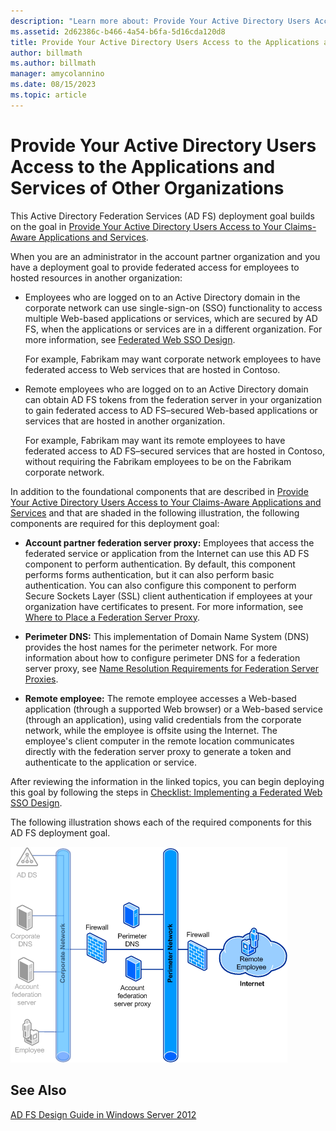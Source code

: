 ```yaml
---
description: "Learn more about: Provide Your Active Directory Users Access to the Applications and Services of Other Organizations"
ms.assetid: 2d62386c-b466-4a54-b6fa-5d16cda120d8
title: Provide Your Active Directory Users Access to the Applications and Services of Other Organizations
author: billmath
ms.author: billmath
manager: amycolannino
ms.date: 08/15/2023
ms.topic: article
---
```


# Provide Your Active Directory Users Access to the Applications and Services of Other Organizations

This Active Directory Federation Services \(AD FS\) deployment goal builds on the goal in [Provide Your Active Directory Users Access to Your Claims-Aware Applications and Services](Provide-Your-Active-Directory-Users-Access-to-Your-Claims-Aware-Applications-and-Services.md).

When you are an administrator in the account partner organization and you have a deployment goal to provide federated access for employees to hosted resources in another organization:

-   Employees who are logged on to an Active Directory domain in the corporate network can use single\-sign\-on \(SSO\) functionality to access multiple Web\-based applications or services, which are secured by AD FS, when the applications or services are in a different organization. For more information, see [Federated Web SSO Design](Federated-Web-SSO-Design.md).

    For example, Fabrikam may want corporate network employees to have federated access to Web services that are hosted in Contoso.

-   Remote employees who are logged on to an Active Directory domain can obtain AD FS tokens from the federation server in your organization to gain federated access to AD FS–secured Web\-based applications or services that are hosted in another organization.

    For example, Fabrikam may want its remote employees to have federated access to AD FS–secured services that are hosted in Contoso, without requiring the Fabrikam employees to be on the Fabrikam corporate network.

In addition to the foundational components that are described in [Provide Your Active Directory Users Access to Your Claims-Aware Applications and Services](Provide-Your-Active-Directory-Users-Access-to-Your-Claims-Aware-Applications-and-Services.md) and that are shaded in the following illustration, the following components are required for this deployment goal:

-   **Account partner federation server proxy:** Employees that access the federated service or application from the Internet can use this AD FS component to perform authentication. By default, this component performs forms authentication, but it can also perform basic authentication. You can also configure this component to perform Secure Sockets Layer \(SSL\) client authentication if employees at your organization have certificates to present. For more information, see [Where to Place a Federation Server Proxy](Where-to-Place-a-Federation-Server-Proxy.md).

-   **Perimeter DNS:** This implementation of Domain Name System \(DNS\) provides the host names for the perimeter network. For more information about how to configure perimeter DNS for a federation server proxy, see [Name Resolution Requirements for Federation Server Proxies](Name-Resolution-Requirements-for-Federation-Server-Proxies.md).

-   **Remote employee:** The remote employee accesses a Web\-based application \(through a supported Web browser\) or a Web\-based service \(through an application\), using valid credentials from the corporate network, while the employee is offsite using the Internet. The employee's client computer in the remote location communicates directly with the federation server proxy to generate a token and authenticate to the application or service.

After reviewing the information in the linked topics, you can begin deploying this goal by following the steps in [Checklist: Implementing a Federated Web SSO Design](../../ad-fs/deployment/Checklist--Implementing-a-Federated-Web-SSO-Design.md).

The following illustration shows each of the required components for this AD FS deployment goal.

![access to your apps](media/50af4837-31e0-451f-a942-e705c2300065.gif)

## See Also
[AD FS Design Guide in Windows Server 2012](AD-FS-Design-Guide-in-Windows-Server-2012.md)
